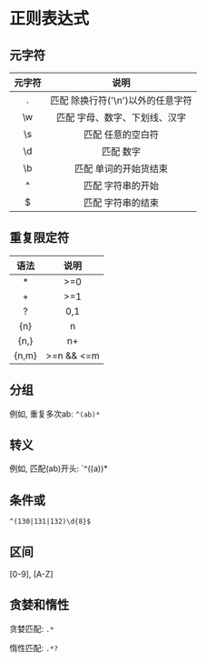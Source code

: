 # 正则表达式

## 元字符

| 元字符 |               说明                |
| :----: | :-------------------------------: |
|   .    | 匹配 除换行符('\n')以外的任意字符 |
|   \w   |   匹配 字母、数字、下划线、汉字   |
|   \s   |         匹配 任意的空白符         |
|   \d   |             匹配 数字             |
|   \b   |       匹配 单词的开始货结束       |
|   ^    |         匹配 字符串的开始         |
|   $    |         匹配 字符串的结束         |

## 重复限定符

| 语法  |    说明    |
| :---: | :--------: |
|   *   |    >=0     |
|   +   |    >=1     |
|   ?   |    0,1     |
|  {n}  |     n      |
| {n,}  |     n+     |
| {n,m} | >=n && <=m |

## 分组

例如, 重复多次ab: `^(ab)*`

## 转义

例如, 匹配(ab)开头: `^(\(a\))*

## 条件或

`^(130|131|132)\d{8}$`

## 区间

[0-9], [A-Z]

## 贪婪和惰性

贪婪匹配: `.*`

惰性匹配: `.*?`



